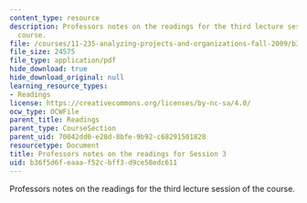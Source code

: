 ```yaml
---
content_type: resource
description: Professors notes on the readings for the third lecture session of the
  course.
file: /courses/11-235-analyzing-projects-and-organizations-fall-2009/b36f5d6feaaaf52cbff3d9ce58edc611_MIT11_235F09_session3notes.pdf
file_size: 24575
file_type: application/pdf
hide_download: true
hide_download_original: null
learning_resource_types:
- Readings
license: https://creativecommons.org/licenses/by-nc-sa/4.0/
ocw_type: OCWFile
parent_title: Readings
parent_type: CourseSection
parent_uid: 70042dd0-e28d-8bfe-9b92-c68291501828
resourcetype: Document
title: Professors notes on the readings for Session 3
uid: b36f5d6f-eaaa-f52c-bff3-d9ce58edc611
---
```

Professors notes on the readings for the third lecture session of the course.